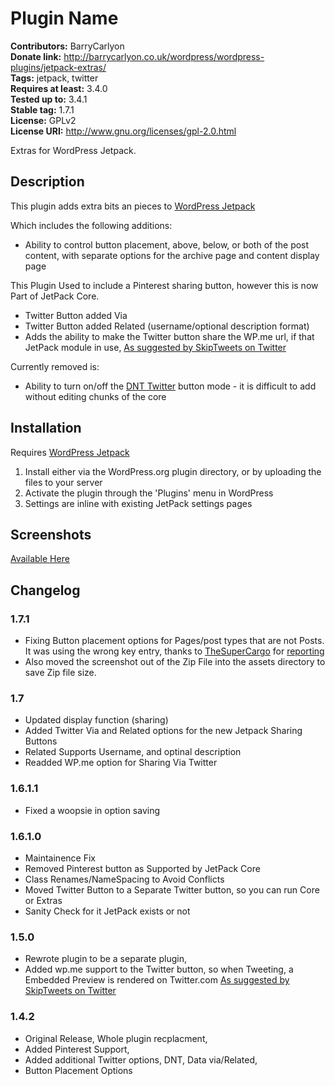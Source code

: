# Plugin Name #
**Contributors:** BarryCarlyon  
**Donate link:** http://barrycarlyon.co.uk/wordpress/wordpress-plugins/jetpack-extras/  
**Tags:** jetpack, twitter  
**Requires at least:** 3.4.0  
**Tested up to:** 3.4.1  
**Stable tag:** 1.7.1  
**License:** GPLv2  
**License URI:** http://www.gnu.org/licenses/gpl-2.0.html  

Extras for WordPress Jetpack.

## Description ##

This plugin adds extra bits an pieces to [WordPress Jetpack](http://wordpress.org/extend/plugins/jetpack/)

Which includes the following additions:

*   Ability to control button placement, above, below, or both of the post content, with separate options for the archive page and content display page

This Plugin Used to include a Pinterest sharing button, however this is now Part of JetPack Core.

*   Twitter Button added Via
*   Twitter Button added Related (username/optional description format)
*   Adds the ability to make the Twitter button share the WP.me url, if that JetPack module in use, [As suggested by SkipTweets on Twitter](http://skipsloan.com/?p=175)

Currently removed is:

*   Ability to turn on/off the [DNT Twitter](https://dev.twitter.com/docs/tweet-button#optout) button mode - it is difficult to add without editing chunks of the core


## Installation ##

Requires [WordPress Jetpack](http://wordpress.org/extend/plugins/jetpack/)

1. Install either via the WordPress.org plugin directory, or by uploading the files to your server
2. Activate the plugin through the 'Plugins' menu in WordPress
3. Settings are inline with existing JetPack settings pages

## Screenshots ##

[Available Here](http://wordpress.org/extend/plugins/jetpack-extras/screenshots/)

## Changelog ##

### 1.7.1 ###
* Fixing Button placement options for Pages/post types that are not Posts. It was using the wrong key entry, thanks to [TheSuperCargo](http://wordpress.org/support/profile/thesupercargo) for [reporting](http://wordpress.org/support/topic/plugin-jetpack-extras-by-barrycarlyon-share-buttons-placement-on-pages-not-working?replies=3#post-3225923)
* Also moved the screenshot out of the Zip File into the assets directory to save Zip file size.

### 1.7 ###
* Updated display function (sharing)
* Added Twitter Via and Related options for the new Jetpack Sharing Buttons
* Related Supports Username, and optinal description
* Readded WP.me option for Sharing Via Twitter

### 1.6.1.1 ###
* Fixed a woopsie in option saving

### 1.6.1.0 ###
* Maintainence Fix
* Removed Pinterest button as Supported by JetPack Core
* Class Renames/NameSpacing to Avoid Conflicts
* Moved Twitter Button to a Separate Twitter button, so you can run Core or Extras
* Sanity Check for it JetPack exists or not

### 1.5.0 ###
* Rewrote plugin to be a separate plugin,
* Added wp.me support to the Twitter button, so when Tweeting, a Embedded Preview is rendered on Twitter.com [As suggested by SkipTweets on Twitter](http://skipsloan.com/?p=175)

### 1.4.2 ###
* Original Release, Whole plugin recplacment,
* Added Pinterest Support,
* Added additional Twitter options, DNT, Data via/Related,
* Button Placement Options
